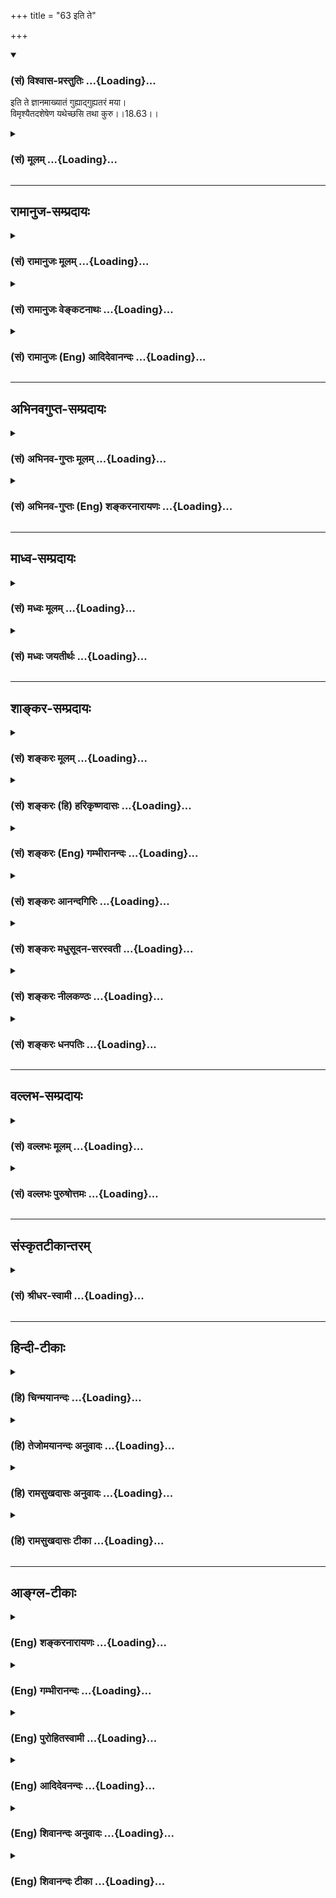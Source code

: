 +++
title = "63 इति ते"

+++
<div class="js_include" newlevelforh1="3" title="(सं) विश्वास-प्रस्तुतिः" unfilled url="/purANam/mahAbhAratam/06-bhIShma-parva/02-bhagavad-gItA-parva/saMskRtam/vishvAsa-prastutiH/18_moxa-saMnyAsa-yogaH/63_iti_te.md">
<details open><summary><h3>(सं) विश्वास-प्रस्तुतिः ...{Loading}...</h3></summary>

इति ते ज्ञानमाख्यातं गुह्याद्गुह्यतरं मया।  
विमृश्यैतदशेषेण यथेच्छसि तथा कुरु।।18.63।।
</details>
</div>
<div class="js_include collapsed" newlevelforh1="3" title="(सं) मूलम्" unfilled url="/purANam/mahAbhAratam/06-bhIShma-parva/02-bhagavad-gItA-parva/saMskRtam/mUlam/18_moxa-saMnyAsa-yogaH/63_iti_te.md">
<details><summary><h3>(सं) मूलम् ...{Loading}...</h3></summary>

इति ते ज्ञानमाख्यातं गुह्याद्गुह्यतरं मया।  
विमृश्यैतदशेषेण यथेच्छसि तथा कुरु।।18.63।।
</details>
</div>


_________________
## रामानुज-सम्प्रदायः
<div class="js_include collapsed" newlevelforh1="3" title="(सं) रामानुजः मूलम्" unfilled url="/purANam/mahAbhAratam/06-bhIShma-parva/02-bhagavad-gItA-parva/saMskRtam/rAmAnujaH/mUlam/18_moxa-saMnyAsa-yogaH/63_iti_te.md">
<details><summary><h3>(सं) रामानुजः मूलम् ...{Loading}...</h3></summary>

।।18.63।।**इति** एवं **ते** मुमुक्षुभिः अधिगन्तव्यं **ज्ञानं**
सर्वस्माद् **गुह्याद् गुह्यतरं** कर्मयोगविषयं ज्ञानयोगविषयं
भक्तियोगविषयं च सर्वम् **आख्यातम्।** **एतद् अशेषेण विमृश्य**
स्वाधिकारानुरूपं **यथा इच्छसि तथा कुरु;** कर्मयोगं ज्ञानं भक्तियोगं वा
यथेष्टम् आतिष्ठ इत्यर्थः।

</details>
</div>
<div class="js_include collapsed" newlevelforh1="3" title="(सं) रामानुजः वेङ्कटनाथः" unfilled url="/purANam/mahAbhAratam/06-bhIShma-parva/02-bhagavad-gItA-parva/saMskRtam/rAmAnujaH/venkaTanAthaH/18_moxa-saMnyAsa-yogaH/63_iti_te.md">
<details><summary><h3>(सं) रामानुजः वेङ्कटनाथः ...{Loading}...</h3></summary>

  
  
।।18.63।। एवमर्जुनस्य युद्धे प्रोत्साहनव्याजेन
सर्वाध्यात्मशास्त्रार्थजातमुपदिश्य सर्वासु निष्ठासु नित्यकर्मणो
दुस्त्यजतयाऽन्तेऽपि युद्धकर्तव्यत्वमेव स्थापितम्। अथस हि धर्मः
सुपर्याप्तो ब्रह्मणः पदवेदने \[अनुगी.1।12\] इति
प्रत्यभिज्ञापयिष्यमाणप्रकारेण श्रोतव्यान्तराभावज्ञापनाय
प्रक्रान्तनिष्ठात्रयं पुष्कलोपदिष्टतया यथाधिकारमनुष्ठेयत्वेन निगम्यतेइति
ते ज्ञानमाख्यातम् इति श्लोकेन। वाच्यवचनयोः सम्यक्त्वं पौष्कल्यं च
इतिकरणेन विवक्षितमित्यभिप्रायेणाऽऽह -- इत्येवमिति। तेयच्छ्रेयः स्यात्
\[2।7\] इत्यादिवादिने प्रपन्नाय शिष्यायेत्यर्थः। अत्र
लौकिकप्रमाणप्रसिद्धविषयेभ्य
आयुर्धनुर्गान्धर्ववेदार्थनीतिशास्त्रादिजन्येभ्योज्ञानेभ्यः
प्रकृष्टातीन्द्रियपारलौकिकस्वर्गादिपुरुषार्थतदुपायविषयं
वेदाख्यशास्त्रमूलं विविधज्ञानं गुह्यशब्देन विवक्षितम्। गुह्यतरशब्देन तु
वेदान्तनिष्पाद्यं तदुपबृंहणभूतैतच्छास्त्रविशोधितं
मुमुक्षुभिर्यथाधिकारमनुष्ठेयव्यवहिताव्यवहितसमस्तमोक्षोपायज्ञानं
प्रदर्श्यते। तत्र त्रिवर्गमात्रसक्तेभ्यो गोपनीयतया
गुह्यतरत्वोक्तिरित्यभिप्रायेणाऽऽह -- मुमुक्षुभिरधिगन्तव्यं ज्ञानं
सर्वस्माद्गुह्याद्गुह्यतरमिति। नन्वेतच्छास्त्रोक्तेष्वेव
गुह्यगुह्यतरविभागः स्यात् तत्राप्यन्तिमाध्यायोक्तमेव गुह्यतरतयाऽत्र
निगम्यत इति शङ्कामपाकरोतिकर्मयोगविषयं ज्ञानयोगविषयं भक्तियोगविषयं
चेति। विमृश्यैतदशेषेण यथेच्छसि तथा कुरु
इत्यनन्तरवाक्यपरामर्शस्वारस्याद्गीताशास्त्रोक्तं कृत्स्नमिह
गुह्यतरशब्देन विवक्षितमिति गम्यते। तदवान्तरतारतम्ये तु
सर्वगुह्यतममित्यनन्तरश्लोके वक्ष्यत इति भावः। आख्यातम् इत्यनेन
वक्तव्यान्तराभावो व्यञ्जित इत्यभिप्रायेणाऽऽहसर्वमाख्यातमिति। मया स्वतः
सार्वज्ञादिगुणयोगादाप्ततमेन हितैषिणा चेत्यर्थः। अशेषेण विमृश्य इत्यनेन
विवक्षितमाहस्वाधिकारानुरूपमिति। सहसैव पूर्वपूर्वपरित्यागो न युक्त इति
भावः। यथेच्छसि तथा कुरु इत्येतन्न युद्धकरणाकरणविषयम्; निष्ठात्रयेऽपि
नित्यनैमित्तिकानां
वर्णाश्रमानुबन्धिकर्मणामवश्यानुष्ठेयत्वोक्तेः;यद्यहङ्कारमाश्रित्य
\[18।59\] इत्यादिश्लोकाभ्यामर्जुनेन युद्धस्य दुस्त्यजतां वदतो
भगवतस्तन्निवृत्तिविवक्षानुपपत्तेश्च। अतोऽत्र तत्तदधिकारानुरूपमुपदिष्टेषु
शास्त्रार्थपर्वसु बुद्धिमत्तरस्त्वं कर्मज्ञानभक्तिषु
कर्मण्यस्मिन्ममेदानीमधिकार इति परामृश्य तस्मिन् पर्वणि
परिगृहीतस्ववर्णाश्रमधर्म एव वर्तस्वेत्युच्यत इत्यभिप्रायेणाऽऽह --
कर्मयोगं ज्ञानयोगं भक्तियोगं वा यथेष्टमातिष्ठेति। एतेनकर्मज्ञानयोगयोरिदं
निगमनम्सर्वगुह्यतमम् इत्यादिनाभक्तियोगनिगमनम् इति कैश्चिदुक्तो विभागो
निरस्तः।  
  

</details>
</div>
<div class="js_include collapsed" newlevelforh1="3" title="(सं) रामानुजः (Eng) आदिदेवानन्दः" unfilled url="/purANam/mahAbhAratam/06-bhIShma-parva/02-bhagavad-gItA-parva/saMskRtam/rAmAnujaH/english/AdidevAnandaH/18_moxa-saMnyAsa-yogaH/63_iti_te.md">
<details><summary><h3>(सं) रामानुजः (Eng) आदिदेवानन्दः ...{Loading}...</h3></summary>

18.63 Thus, in this manner, has been set forth everything that is to be
acired by those aspirants for release - the mystery of mysteries,
concerning Karma Yoga, Jnana Yoga and Bhakti Yoga. Reflecting on it
fully, do what you wish to do according to your alification - i.e.,
follow Karma Yoga, or Jnana Yoga or Bhakti Yoga according to your
liking. Such is the meaning.

</details>
</div>


_________________
## अभिनवगुप्त-सम्प्रदायः
<div class="js_include collapsed" newlevelforh1="3" title="(सं) अभिनव-गुप्तः मूलम्" unfilled url="/purANam/mahAbhAratam/06-bhIShma-parva/02-bhagavad-gItA-parva/saMskRtam/abhinava-guptaH/mUlam/18_moxa-saMnyAsa-yogaH/63_iti_te.md">
<details><summary><h3>(सं) अभिनव-गुप्तः मूलम् ...{Loading}...</h3></summary>

।।18.63।। इति त इति। तदेवेदं ( तवेदं ) ज्ञानम् उक्तं गुह्यात्;
वेदान्तादपि; गुह्यं; परमाद्वैतप्रकाशनात्। एतच्चाशेषेण +++(S एतच्चाविशेषेण
)+++ विमृश्येति +++(;N omit विमृश्येति and read संग्रहतात्पर्यम् )+++ --
तात्पर्यमत्र विचार्येत्यर्थः।

</details>
</div>
<div class="js_include collapsed" newlevelforh1="3" title="(सं) अभिनव-गुप्तः (Eng) शङ्करनारायणः" unfilled url="/purANam/mahAbhAratam/06-bhIShma-parva/02-bhagavad-gItA-parva/saMskRtam/abhinava-guptaH/english/shankaranArAyaNaH/18_moxa-saMnyAsa-yogaH/63_iti_te.md">
<details><summary><h3>(सं) अभिनव-गुप्तः (Eng) शङ्करनारायणः ...{Loading}...</h3></summary>

18.63 Iti te etc. : The \[path of\] wisdom has been taught to you. It is
a better secret than the secret literature i.e., the last portion of the
Vedas (the Upanisads), as it reveals the supreme Non-duality
(Advaita-philosophy). Comprehend it fully and then : Deliberate on the
purport of it and then. The purport has been, no doubt, elucidated by us
by taking-by-horn-method (directly) whenever occasion arose. Yet, a
clear reflection of the entire subject matter is shown here. Because it
is the choicest one, the mind is never satisfied, when it is being
elucidated and listened to. The most secret thing is being determined
here. The method by which that is known, you must listen to now - so He
says :-

</details>
</div>


_________________
## माध्व-सम्प्रदायः
<div class="js_include collapsed" newlevelforh1="3" title="(सं) मध्वः मूलम्" unfilled url="/purANam/mahAbhAratam/06-bhIShma-parva/02-bhagavad-gItA-parva/saMskRtam/madhvaH/mUlam/18_moxa-saMnyAsa-yogaH/63_iti_te.md">
<details><summary><h3>(सं) मध्वः मूलम् ...{Loading}...</h3></summary>

।।18.63।। Sri Madhvacharya did not comment on this sloka.,

</details>
</div>
<div class="js_include collapsed" newlevelforh1="3" title="(सं) मध्वः जयतीर्थः" unfilled url="/purANam/mahAbhAratam/06-bhIShma-parva/02-bhagavad-gItA-parva/saMskRtam/madhvaH/jayatIrthaH/18_moxa-saMnyAsa-yogaH/63_iti_te.md">
<details><summary><h3>(सं) मध्वः जयतीर्थः ...{Loading}...</h3></summary>

।।18.63।। Sri Jayatirtha did not comment on this sloka.  
  

</details>
</div>


_________________
## शाङ्कर-सम्प्रदायः
<div class="js_include collapsed" newlevelforh1="3" title="(सं) शङ्करः मूलम्" unfilled url="/purANam/mahAbhAratam/06-bhIShma-parva/02-bhagavad-gItA-parva/saMskRtam/shankaraH/mUlam/18_moxa-saMnyAsa-yogaH/63_iti_te.md">
<details><summary><h3>(सं) शङ्करः मूलम् ...{Loading}...</h3></summary>

।।18.63।। --,**इति** एतत् **ते** तुभ्यं **ज्ञानम् आख्यातं** कथितं
**गुह्यात्** गोप्यात् **गुह्यतरम्** अतिशयेन गुह्यं रहस्यम् इत्यर्थः;
**मया** सर्वज्ञेन ईश्वरेण। **विमृश्य** विमर्शनम् आलोचनं कृत्वा **एतत्**
यथोक्तं शास्त्रम् **अशेषेण** समस्तं यथोक्तं च अर्थजातं **यथा इच्छसि तथा
कुरु**।। भूयोऽपि मया उच्यमानं श्रृणु --,

</details>
</div>
<div class="js_include collapsed" newlevelforh1="3" title="(सं) शङ्करः (हि) हरिकृष्णदासः" unfilled url="/purANam/mahAbhAratam/06-bhIShma-parva/02-bhagavad-gItA-parva/saMskRtam/shankaraH/hindI/harikRShNadAsaH/18_moxa-saMnyAsa-yogaH/63_iti_te.md">
<details><summary><h3>(सं) शङ्करः (हि) हरिकृष्णदासः ...{Loading}...</h3></summary>

।।18.63।। मुझ सर्वज्ञ ईश्वरने तुझसे यह गुह्यसे भी गुह्य अत्यन्त गोपनीय
रहस्ययुक्त ज्ञान कहा है। इस उपर्युक्त शास्त्रको; अर्थात् ऊपर कहे हुए
समस्त अर्थको पूर्णरूपसे विचारकरइसके विषयमें भलीप्रकार आलोचना करके; तेरी
जैसी इच्छा हो वैसे ही कर।

</details>
</div>
<div class="js_include collapsed" newlevelforh1="3" title="(सं) शङ्करः (Eng) गम्भीरानन्दः" unfilled url="/purANam/mahAbhAratam/06-bhIShma-parva/02-bhagavad-gItA-parva/saMskRtam/shankaraH/english/gambhIrAnandaH/18_moxa-saMnyAsa-yogaH/63_iti_te.md">
<details><summary><h3>(सं) शङ्करः (Eng) गम्भीरानन्दः ...{Loading}...</h3></summary>

18.63 Te, to you; akhyatam, has been imparted, spoken of; maya, by Me
who am the omniscient God; iti, this; jnanam, knowledge; which is
guhyataram, more secret; guhyat, than any secret-i.e. it is extremely
profound, mystical. Vimrsya, pondering over, contemplating on; etat,
this, the Scripture as imparted; asesena, as a whole, and also on all
the subjects dealt with; kuru, do; yatha icchasi tatha, as you like.
'Once again, hear what is beng said by Me:'

</details>
</div>
<div class="js_include collapsed" newlevelforh1="3" title="(सं) शङ्करः आनन्दगिरिः" unfilled url="/purANam/mahAbhAratam/06-bhIShma-parva/02-bhagavad-gItA-parva/saMskRtam/shankaraH/AnandagiriH/18_moxa-saMnyAsa-yogaH/63_iti_te.md">
<details><summary><h3>(सं) शङ्करः आनन्दगिरिः ...{Loading}...</h3></summary>

।।18.63।। शास्त्रमुपसंहर्तुमिच्छन्नाह -- **इति ते ज्ञानमिति।** ज्ञानं
करणव्युत्पत्त्या गीताशास्त्रम्; यथेच्छसि तथा कुरु ज्ञानं कर्म वा यदिष्टं
तदनुतिष्ठेत्यर्थः।

</details>
</div>
<div class="js_include collapsed" newlevelforh1="3" title="(सं) शङ्करः मधुसूदन-सरस्वती" unfilled url="/purANam/mahAbhAratam/06-bhIShma-parva/02-bhagavad-gItA-parva/saMskRtam/shankaraH/madhusUdana-sarasvatI/18_moxa-saMnyAsa-yogaH/63_iti_te.md">
<details><summary><h3>(सं) शङ्करः मधुसूदन-सरस्वती ...{Loading}...</h3></summary>

।।18.63।। सर्वगीतार्थमुपसंहरन्नाह -- इतीति। इत्यनेन प्रकारेण ते
तुभ्यमत्यन्तप्रियाय ज्ञानमात्ममात्रविषयं मोक्षसाधनं गुह्याद्गुह्यतरं
परमरहस्यादपि संन्यासान्तात्कर्मयोगाद्रहस्यतरं तत्फलभूतत्वादाख्यातं
समन्तात् कथितं मया सर्वज्ञेन परमाप्तेन। अतो विमृश्य पर्यालोच्य
एतन्मयोपदिष्टं गीताशास्त्रमशेषेण सामस्त्येन सर्वैकवाक्यतया ज्ञात्वा
स्वाधिकारानुरूपेण यथेच्छसि तथा कुरु न त्वेतदविमृश्यैव कामकारेण
यत्किंचिदित्यर्थः। ,अत्र चैतावदुक्तम्। अशुद्धान्तःकरणस्य
मुमुक्षोर्मोक्षसाधनज्ञानोत्पत्तियोग्यताप्रतिबन्धकपापक्षयार्थं
फलाभिसन्धिपरित्यागेन भगवदर्पणबुद्ध्या वर्णाश्रमधर्मानुष्ठानं; ततः
शुद्धान्तःकरणस्य विविदिषोत्पत्तौ गुरुमुपसृत्य
ज्ञानसाधनवेदान्तवाक्यविचाराय ब्राह्मणस्य सर्वकर्मसंन्यासः; ततो
भगवदेकशरणतया
विविक्तसेवादिज्ञानसाधनाभ्यासाच्छ्रवणमनननिदिध्यासनैरात्मसाक्षात्कारोत्पत्त्या
मोक्ष इति। क्षत्रियादेस्तु संन्यासानधिकारिणो
मुमुक्षोरन्तःकरणशुद्ध्यनन्तरमपि भगवदाज्ञापालनाय लोकसंग्रहाय च
यथाकथंचित्कर्माणि कुर्वतोऽपि भगवदेकशरणतया
पूर्वजन्मकृतसंन्यासादिपरिपाकाद्वा हिरण्यगर्भन्यायेन तदपेक्षणाद्वा
भगवदनुग्रहमात्रेणेहैव तत्त्वज्ञानोत्पत्त्याऽग्रिमजन्मनि
ब्राह्मणजन्मलाभेन संन्यासादिपूर्वकज्ञानोत्पत्त्या वा मोक्ष इति। एवं
विचारिते च नास्ति मोहावकाश इति भावः।

</details>
</div>
<div class="js_include collapsed" newlevelforh1="3" title="(सं) शङ्करः नीलकण्ठः" unfilled url="/purANam/mahAbhAratam/06-bhIShma-parva/02-bhagavad-gItA-parva/saMskRtam/shankaraH/nIlakaNThaH/18_moxa-saMnyAsa-yogaH/63_iti_te.md">
<details><summary><h3>(सं) शङ्करः नीलकण्ठः ...{Loading}...</h3></summary>

।।18.63।। सर्वगीतार्थमुपसंहरति -- **इतीति।** इति एवंप्रकारं ते तुभ्यं मया
सर्वज्ञेन परमकारुणिकेन ज्ञानम् आख्यातम्।
गुह्यान्मन्त्रतन्त्ररसायनरूपाद्गुह्यतरमतिशयितं रहस्यम्। एतद्यथोक्तं
शास्त्रार्थजातं विमृश्य सम्यगालोच्य यथेच्छसि तथा कुरु।

</details>
</div>
<div class="js_include collapsed" newlevelforh1="3" title="(सं) शङ्करः धनपतिः" unfilled url="/purANam/mahAbhAratam/06-bhIShma-parva/02-bhagavad-gItA-parva/saMskRtam/shankaraH/dhanapatiH/18_moxa-saMnyAsa-yogaH/63_iti_te.md">
<details><summary><h3>(सं) शङ्करः धनपतिः ...{Loading}...</h3></summary>

।।18.63।। शास्त्रमुपसंहर्तुमिच्छन्नाह -- इतीति। इत्येतत्ते तुभ्यं
ज्ञायतेनेनेति ज्ञानं गीताशास्त्रं गुह्याद्गोप्याद्हुह्यतरं अतिशयेन
गोप्यं रहस्यं मया सर्वज्ञेनाप्ततमेन शास्त्रयोनिना आख्यातं कथितम्।
एतद्यथोक्तशास्त्रमशेषेण समस्तं विमृश्य विमर्शनमालोचनं कृत्वा यथेच्छसि
तथा कुरु नत्वेतत्सा कत्येनाविमृश्यैवेत्यर्थः।

</details>
</div>


_________________
## वल्लभ-सम्प्रदायः
<div class="js_include collapsed" newlevelforh1="3" title="(सं) वल्लभः मूलम्" unfilled url="/purANam/mahAbhAratam/06-bhIShma-parva/02-bhagavad-gItA-parva/saMskRtam/vallabhaH/mUlam/18_moxa-saMnyAsa-yogaH/63_iti_te.md">
<details><summary><h3>(सं) वल्लभः मूलम् ...{Loading}...</h3></summary>

।।18.63।। सर्वगीतार्थमुपसंहरन्नाह -- इतीति। निरतिशयकरुणावरुणालयेनाख्यातं
ज्ञानं यत्तद्भगवता गीतं ज्ञानं (गीतं भगवता ज्ञानं यत्तत् -- )
संग्राममूर्द्धनि इति भागवतेऽपि \[1।15।30\] ज्ञानपदवाच्यं
सर्ववेदान्तसिद्धान्तसारं इदमिति ज्ञायते। अतो विमृश्यैतदशेषेण यथेच्छसि
तथा कुरु।

</details>
</div>
<div class="js_include collapsed" newlevelforh1="3" title="(सं) वल्लभः पुरुषोत्तमः" unfilled url="/purANam/mahAbhAratam/06-bhIShma-parva/02-bhagavad-gItA-parva/saMskRtam/vallabhaH/puruShottamaH/18_moxa-saMnyAsa-yogaH/63_iti_te.md">
<details><summary><h3>(सं) वल्लभः पुरुषोत्तमः ...{Loading}...</h3></summary>

  
  
।।18.63।। अथ सकलगीताशास्त्रार्थमुपसंहरन्नाह -- इतीति। इति अमुना प्रकारेण
ते तव मया सर्वकर्त्रा सर्वात्मना गुह्यात् गोप्यात् गुह्यतरं गोप्यतरं
मन्त्रबीजवत् सर्वशास्त्रज्ञानसारात्मकं ज्ञानमाख्यातं आ समन्तात् ससाधनं
प्रसिद्धतयोक्तमित्यर्थः। एतत् मदुपदिष्टगीताशास्त्रार्थं अशेषेण
पूर्वापरानुसन्धानेन विमृश्य पर्यालोच्य यथा कर्तुमिच्छसि उत्तमत्वेन तथा
कुरु। एतद्विमर्शात् तदाज्ञाकरणे एव बुद्धिर्भविष्यतीत्याशयेनयथेच्छसि
इत्युक्तमिति भावः।  
  

</details>
</div>


_________________
## संस्कृतटीकान्तरम्
<div class="js_include collapsed" newlevelforh1="3" title="(सं) श्रीधर-स्वामी" unfilled url="/purANam/mahAbhAratam/06-bhIShma-parva/02-bhagavad-gItA-parva/saMskRtam/shrIdhara-svAmI/18_moxa-saMnyAsa-yogaH/63_iti_te.md">
<details><summary><h3>(सं) श्रीधर-स्वामी ...{Loading}...</h3></summary>

।।18.63।। सर्वगीतार्थमुपसंहरन्नाह **-- इतीति।** इति अनेन प्रकारेण तुभ्यं
सर्वज्ञेन परमकारुणिकेन मया ज्ञानमाख्यातमुपदिष्टम्। कथंभूतम्
गुह्याद्गोप्याद्रहस्यमन्त्रयोगादिज्ञानादपि गुह्यतरं एतन्मयोपदिष्टं
गीताशास्त्रशेषतो विमृश्य पर्यालोच्य पश्चाद्यथेच्छसि तथा कुरु।
एतस्मिन्पर्यालोचिते सति तव मोहो निवर्तिष्यत इति भावः।

</details>
</div>


_________________
## हिन्दी-टीकाः
<div class="js_include collapsed" newlevelforh1="3" title="(हि) चिन्मयानन्दः" unfilled url="/purANam/mahAbhAratam/06-bhIShma-parva/02-bhagavad-gItA-parva/hindI/chinmayAnandaH/18_moxa-saMnyAsa-yogaH/63_iti_te.md">
<details><summary><h3>(हि) चिन्मयानन्दः ...{Loading}...</h3></summary>

।।18.63।। प्रस्तुत श्लोक कुरुक्षेत्र की रणभूमि पर दिये गये गीताप्रवचन का
अन्तिम श्लोक माना जा सकता है। संस्कृत में इति शब्द के साथ किसी कथन अथवा
उद्धरण की समाप्ति की जाती है। इस दृष्टि से भगवान् श्रीकृष्ण अपने उपदेश
को यहीं पर सम्पूर्ण करते हैं। गुह्यात् गुह्य तरम् गुह्य या रहस्य उसे कहते
हैं; जो अधिकांश लोगों को अज्ञात होता है; किन्तु कुछ विरले लोग उसे जानते
हैं। यद्यपि वह अज्ञात होता है; तथपि अज्ञेय नहीं। उसका ज्ञान आप्त पुरुषों
(जानकर लोगों) से प्राप्त किया जा सकता है। गीता में आत्मज्ञान का उपदेश
दिया गया है। आत्मा द्रष्टा है इसलिए वह कभी इन्द्रिय; मन और बुद्धि द्वारा
दृश्यरूप में नहीं जाना जा सकता। इसलिए; कोई व्यक्ति कितना ही बुद्धिमान
क्यों न हो; वह स्वयं अपनी बुद्धि के द्वारा आत्मा के शुद्ध स्वरूप का आभास
तक नहीं पा सकता। इसके लिए गुरु के उपदेश की नितान्त आवश्यकता होती है।
सर्वथा इन्द्रिय अगोचर होने के कारण ही यह आत्मज्ञान समस्त लौकिक रहस्यों
से भी अधिक गूढ़ है। गुह्य शब्द का अर्थ यह नहीं होता कि इस ज्ञान का उपदेश
किसी को देना ही नहीं चाहिए। परन्तु भारत के पतन काल में कतिपय लोगों ने
इसे अपनी वैयक्तिक सम्पत्ति समझकर गुह्य शब्द की आड़ में अन्य लोगों को इस
ज्ञान से वंचित रखा। परन्तु यदि हम अपने धर्मशास्त्रों का समुचित अध्ययन
करें; तो यह ज्ञात होगा कि उदार हृदय के ऋषियों ने किसी भी स्थान पर ऐसे
रूढ़िवादी लोगों के मत का अनुमोदन नहीं किया है। इसमें कोई सन्देह नहीं कि
जिस पुरुष में सूक्ष्म ज्ञान को ग्रहण करने की मानसिक और बौद्धिक क्षमता
नहीं होती; वह इसका अधिकारी नहीं होता। अनधिकारी को सर्वोच्च ज्ञान देने पर
वह उसे विपरीत समझकर तथा दोषपूर्ण जीवन जीकर स्वयं की ही हानि कर सकता
है। इस पर पूर्ण विचार करके केवल श्रवण या पठन से ही मनुष्य को पूर्ण ज्ञान
प्राप्त नहीं हो सकता। ज्ञान सन्देह रहित तथा विपर्यय (मिथ्या धारणाओं) से
रहित होना चाहिए। इसलिए; आचार्य से प्राप्त किये गये ज्ञान पर युक्तियुक्त
मनन और चिन्तन करने की आवश्यकता होती है। प्रत्येक साधक को स्वयं ही मनन
करके प्राप्त ज्ञान की सत्यता का निश्चय करना होता है। भगवान् श्रीकृष्ण
नहीं चाहते कि अर्जुन उनके उपदेश को विचार किये बिना ही स्वीकार कर ले।
इसलिए; यहाँ वे कहते हैं; इस पर पूर्ण विचार करके; जैसी तुम्हारी इच्छा हो
वैसा तुम करो। यथेच्छसि तथा कुरु भगवान् श्रीकृष्ण; कर्मयोग की जीवनपद्धति
को स्वीकार करने के विषय में अन्तिम निर्णय अर्जुन पर ही छोड़ देते हैं।
प्रत्येक पुरुष को स्वेच्छा से ही ईश्वर प्राप्ति के लिए प्रयत्न करना
चाहिए। इसमें किसी को बाध्य नहीं किया जा सकता क्योंकि सभी नवीन जन्मों में
सहजता या स्वत प्रवृत्ति अमूल्य गुण माना जाता है। जीवन के समस्त
सिद्धांतों; तथ्यों एवं उपायों को अर्जुन के समक्ष प्रस्तुत करने के
पश्चात्; भगवान् श्रीकृष्ण उसे विचारपूर्वक निर्णय लेने के लिए आमन्त्रित
करते हैं। अध्यात्म के आचार्यों को चाहिए कि वे किसी प्रकार भी अपने
शिष्यों को बाध्य न करें। भारतवर्ष में इस प्रकार बाध्य करके कभी धर्म
प्रचार नहीं किया गया है। भगवान् श्रीकृष्ण आगे कहते हैं

</details>
</div>
<div class="js_include collapsed" newlevelforh1="3" title="(हि) तेजोमयानन्दः अनुवादः" unfilled url="/purANam/mahAbhAratam/06-bhIShma-parva/02-bhagavad-gItA-parva/hindI/tejomayAnandaH/anuvAdaH/18_moxa-saMnyAsa-yogaH/63_iti_te.md">
<details><summary><h3>(हि) तेजोमयानन्दः अनुवादः ...{Loading}...</h3></summary>

।।18.63।। इस प्रकार समस्त गोपनीयों से अधिक गुह्य ज्ञान मैंने तुमसे कहा;
इस पर पूर्ण विचार (विमृश्य) करने के पश्चात् तुम्हारी जैसी इच्छा हो, वैसा
तुम करो।।

</details>
</div>
<div class="js_include collapsed" newlevelforh1="3" title="(हि) रामसुखदासः अनुवादः" unfilled url="/purANam/mahAbhAratam/06-bhIShma-parva/02-bhagavad-gItA-parva/hindI/rAmasukhadAsaH/anuvAdaH/18_moxa-saMnyAsa-yogaH/63_iti_te.md">
<details><summary><h3>(हि) रामसुखदासः अनुवादः ...{Loading}...</h3></summary>

।।18.63।। यह गुह्यसे भी गुह्यतर (शरणागतिरूप) ज्ञान मैंने तुझे कह दिया। अब
तू इसपर अच्छी तरहसे विचार करके जैसा चाहता है, वैसा कर।

</details>
</div>
<div class="js_include collapsed" newlevelforh1="3" title="(हि) रामसुखदासः टीका" unfilled url="/purANam/mahAbhAratam/06-bhIShma-parva/02-bhagavad-gItA-parva/hindI/rAmasukhadAsaH/TIkA/18_moxa-saMnyAsa-yogaH/63_iti_te.md">
<details><summary><h3>(हि) रामसुखदासः टीका ...{Loading}...</h3></summary>

।।18.63।।***व्याख्या --***  **इति ते ज्ञानमाख्यातं गुह्याद्गुह्यतरं
मया --** पूर्वश्लोकमें सर्वव्यापक अन्तर्यामी परमात्माकी जो शरणागति बतायी
गयी है; उसीका लक्ष्य यहाँ **इति** पदसे कराया गया है। भगवान् कहते हैं कि
यह गुह्यसे भी गुह्यतर शरणागतिरूप ज्ञान मैंने तेरे लिये कह दिया है।
कर्मयोग गुह्य है और अन्तर्यामी निराकार परमात्माकी शरणागतिगुह्यतर है
**(टिप्पणी प₀ 965.1)**।  
  
**विमृश्यैतदशेषेण --** गुह्यसेगुह्यतर शरणागतिरूप ज्ञान बताकर भगवान्
अर्जुनसे कहते हैं कि मैंने पहले जो भक्तिकी बातें कही हैं; उनपर तुम अच्छी
तरहसे विचार कर लेना। भगवान्ने इसी अध्यायके सत्तावनवेंअट्ठावनवें
श्लोकोंमें अपनी भक्ति(शरणागति) की जो बातें कही हैं; उन्हें **एतत्** पदसे
लेना चाहिये। गीतामें जहाँजहाँ भक्तिकी बातें आयी हैं; उन्हें **अशेषेण**
पदसे लेना चाहिये **(टिप्पणी प₀ 965.2)। विमृश्यैतदशेषेण** कहनेमें भगवान्की
अत्यधिक कृपालुताकी एक गुढ़ाभिसन्धि है कि कहीं अर्जुन मेरेसे विमुख न हो
जाय; इसलिये यदि यह मेरी कही हुई बातोंकी तरफ विशेषतासे खयाल करेगा तो असली
बात अवश्य ही इसकी समझमें आ जायगी और फिर यह मेरेसे विमुख नहीं
होगा।**यथेच्छसि तथा कुरु --** पहले कही सब बातोंपर पूरापूरा विचार करके
फिर तेरी जैसी मरजी आये; वैसा कर। तू जैसा करना चाहता है; वैसा कर -- ऐसा
कहनेमें भी भगवान्की आत्मीयता; कृपालुता और हितैषिता ही प्रत्यक्ष दीख रही
है।  
  
पहले **वक्ष्याम्यशेषतः** (7। 2); **इदं तु ते गुह्यतमं
प्रवक्ष्याम्यनसूयवे** (9। 1) **वक्ष्यामि हितकाम्यया** (10। 1) आदि
श्लोकोंमें भगवान् अर्जुनके हितकी बात कहते आये हैं; पर इन वाक्योंमें
भगवान्की अर्जुनपर सामान्य कृपा है।  
  
**न श्रोष्यति विनङ्क्ष्यसि** (18। 58) -- इस श्लोकमें अर्जुनको धमकानेमें
भगवान्की विशेष कृपा और अपनेपनका भाव टपकता है। यहाँ **यथेच्छसि तथा कुरु**
कहकर भगवान् जो अपनेपनका त्याग कर रहे हैं; इसमें तो भगवान्कीअध्यधिक कृपा
और आत्मीयता भरी हुई है। कारण कि भक्त भगवान्का धमकाया जाना तो सह सकता है;
पर भगवान्का त्याग नहीं सह सकता। इसलिये **न श्रोष्यसि विनङ्क्ष्यसि** आदि
कहनेपर भी अर्जुनपर इतना असर नहीं पड़ा जितना **यथेच्छसि तथा कुरु** कहनेपर
पड़ा। इसे सुनकर अर्जुन घबरा गये कि भगवान् तो मेरा त्याग कर रहे हैं
क्योंकि मैंने यह बड़ी भारी गलती की कि भगवान्के द्वारा प्यारसे समझाने;
अपनेपनसे धमकाने और अन्तर्यामीकी शरणागतिकी बात कहनेपर भी मैं कुछ बोला
नहीं; जिससे भगवान्कोजैसी मरजी आये; वैसा कर -- यह कहना पड़ा। अब तो मैं
कुछ भी कहनेके लायक नहीं हूँ ऐसा सोचकर अर्जुन बड़े दुःखी हो जाते हैं; तब
भगवान् अर्जुनके बिना पूछे ही सर्वगुह्यतम वचनोंको कहते हैं; जिसका वर्णन
आगेके श्लोकमें है।  
  
***सम्बन्ध --***  पूर्वश्लोकमें भगवान् **विमृश्यैतदेषेण** पदसे
अर्जुनको कहा कि मेरे इस पूरे उपदेशका सार निकाल लेना। परन्तु भगवान्के
सम्पूर्ण उपदेशका सार निकाल लेना अर्जुनके वशकी बात नहीं थी क्योंकि अपने
उपदेशका सार निकालना जितना वक्ता जानता है; उतना श्रोता नहीं जानता दूसरी
बात; जैसी मरजी आये; वैसा कर -- इस प्रकार भगवान्के मुखसे अपने त्यागकी बात
सुनकर अर्जुन बहुत डर गये; इसलिये आगेके दो श्लोकोंमें भगवान् अपने प्रिय
सखा अर्जुनको आश्वासन देते हैं।

</details>
</div>


_________________
## आङ्ग्ल-टीकाः
<div class="js_include collapsed" newlevelforh1="3" title="(Eng) शङ्करनारायणः" unfilled url="/purANam/mahAbhAratam/06-bhIShma-parva/02-bhagavad-gItA-parva/english/shankaranArAyaNaH/18_moxa-saMnyAsa-yogaH/63_iti_te.md">
<details><summary><h3>(Eng) शङ्करनारायणः ...{Loading}...</h3></summary>

18.63. Thus the \[path of\] wisdom, a better secret than all the secrets
has been expounded to you by Me; comprehend it fully and then act as you
please.

</details>
</div>
<div class="js_include collapsed" newlevelforh1="3" title="(Eng) गम्भीरानन्दः" unfilled url="/purANam/mahAbhAratam/06-bhIShma-parva/02-bhagavad-gItA-parva/english/gambhIrAnandaH/18_moxa-saMnyAsa-yogaH/63_iti_te.md">
<details><summary><h3>(Eng) गम्भीरानन्दः ...{Loading}...</h3></summary>

18.63 To you has been imparted by Me this knowledge \[Derived in the
instrumental sense of 'means of knowledge'; i.e. the scripture Gita.\]
which is moe secret than any secret. Pondering over this as a whole, do
as you like.

</details>
</div>
<div class="js_include collapsed" newlevelforh1="3" title="(Eng) पुरोहितस्वामी" unfilled url="/purANam/mahAbhAratam/06-bhIShma-parva/02-bhagavad-gItA-parva/english/purohitasvAmI/18_moxa-saMnyAsa-yogaH/63_iti_te.md">
<details><summary><h3>(Eng) पुरोहितस्वामी ...{Loading}...</h3></summary>

18.63 Thus have I revealed to thee the Truth, the Mystery of mysteries.
Having thought it over, thou art free to act as thou wilt.

</details>
</div>
<div class="js_include collapsed" newlevelforh1="3" title="(Eng) आदिदेवनन्दः" unfilled url="/purANam/mahAbhAratam/06-bhIShma-parva/02-bhagavad-gItA-parva/english/AdidevanandaH/18_moxa-saMnyAsa-yogaH/63_iti_te.md">
<details><summary><h3>(Eng) आदिदेवनन्दः ...{Loading}...</h3></summary>

18.63 Thus the knowledge, the mystery of mysteries, has been declared to
you be Me. Reflecting on it fully, do what you will.

</details>
</div>
<div class="js_include collapsed" newlevelforh1="3" title="(Eng) शिवानन्दः अनुवादः" unfilled url="/purANam/mahAbhAratam/06-bhIShma-parva/02-bhagavad-gItA-parva/english/shivAnandaH/anuvAdaH/18_moxa-saMnyAsa-yogaH/63_iti_te.md">
<details><summary><h3>(Eng) शिवानन्दः अनुवादः ...{Loading}...</h3></summary>

18.63 Thus has wisdom, more secret than secrecy itself, been declared
unto thee by Me; having reflected over it fully, then act as thou
wishest.

</details>
</div>
<div class="js_include collapsed" newlevelforh1="3" title="(Eng) शिवानन्दः टीका" unfilled url="/purANam/mahAbhAratam/06-bhIShma-parva/02-bhagavad-gItA-parva/english/shivAnandaH/TIkA/18_moxa-saMnyAsa-yogaH/63_iti_te.md">
<details><summary><h3>(Eng) शिवानन्दः टीका ...{Loading}...</h3></summary>

18.63 इति thus; ते to thee; ज्ञानम् wisdom; आख्यातम् has been declared;
गुह्यात् than the secret; गुह्यतरम् more secret; मया by Me; विमृश्य
reflecting over; एतत् this; अशेषेण fully; यथा as; इच्छसि (thou) wishest;
तथा so; कुरु act.Commentary Thus has wisdom; more profound than all
secrets; been declared to thee by Me. This teaching is well known as the
Gita; the essence of all the Vedas. If anyone follows it and lives in
the spirit of this teaching he will certainly attain supreme peace;
highest knowledge and immortality. There is no doubt about this. I have
revealed the mystery of this secret treasure to thee as thou art dear to
Me; O Arjuna.It The teaching declared above. Reflect fully over
everything that has been taught to thee.

</details>
</div>
